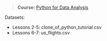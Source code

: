 > **Course:** [Python for Data Analysis](https://mode.com/python-tutorial/)

Datasets:
* Lessons 2-5: clone_of_python_tutorial.csv
* Lessons 6-7: us_flights.csv
